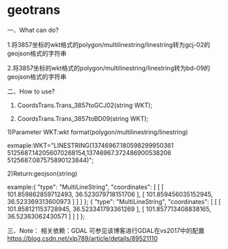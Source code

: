 # geotrans
一、What can do?

 1.将3857坐标的wkt格式的polygon/multilinestring/linestring转为gcj-02的geojson格式的字符串
 
 2.将3857坐标的wkt格式的polygon/multilinestring/linestring转为bd-09的geojson格式的字符串 
 
二、How to use?

 1. CoordsTrans.Trans_3857toGCJ02(string WKT);
 
 2. CoordsTrans.Trans_3857toBD09(string WKT);
 
 1)Parameter WKT:wkt format(polygon/multilinestring/linestring)
 
 exmaple:WKT="LINESTRING(13746967.180598299950361 5125687.142056070268154,13746967.372486900538206 5125687.087575890123844)";
         
 2)Return:geojson(string)
 
 example:{ "type": "MultiLineString", "coordinates": [ [ [ 101.859862859712493, 36.523079718151706 ], [ 101.859456035152945,   36.523369313600973 ] ] ] };
 { "type": "MultiLineString", "coordinates": [ [ [ 101.858121153728945, 36.523341793361269 ], [ 101.857713408838165, 36.52363062430571 ] ] ] };

三、Note：
 相关依赖：GDAL  可参见该博客进行GDAL在vs2017中的配置 https://blog.csdn.net/xlp789/article/details/89521110

